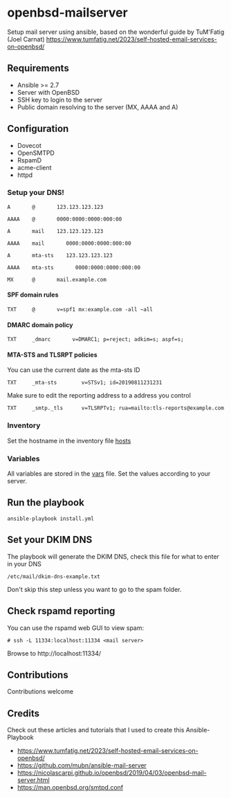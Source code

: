 # openbsd-mailserver

Setup mail server using ansible, based on the wonderful guide by TuM'Fatig (Joel Carnat) https://www.tumfatig.net/2023/self-hosted-email-services-on-openbsd/

## Requirements

- Ansible >= 2.7
- Server with OpenBSD
- SSH key to login to the server
- Public domain resolving to the server (MX, AAAA and A)

## 

## Configuration

- Dovecot
- OpenSMTPD
- RspamD
- acme-client
- httpd

### Setup your DNS!

```
A       @       123.123.123.123
```
```
AAAA    @       0000:0000:0000:000:00
```
```
A       mail    123.123.123.123
```
```
AAAA    mail       0000:0000:0000:000:00
```
```
A       mta-sts    123.123.123.123
```
```
AAAA    mta-sts       0000:0000:0000:000:00
```
```
MX      @       mail.example.com
```

#### SPF domain rules

```
TXT     @       v=spf1 mx:example.com -all ~all
```

#### DMARC domain policy

```
TXT     _dmarc       v=DMARC1; p=reject; adkim=s; aspf=s;
```

#### MTA-STS and TLSRPT policies

You can use the current date as the mta-sts ID

```
TXT     _mta-sts        v=STSv1; id=20190811231231
```

Make sure to edit the reporting address to a address you control

```
TXT     _smtp._tls      v=TLSRPTv1; rua=mailto:tls-reports@example.com
```

### Inventory

Set the hostname in the inventory file [hosts](hosts)

### Variables

All variables are stored in the [vars](group_vars/all/vars.yml) file. Set the values according to your server.

## Run the playbook

```
ansible-playbook install.yml
```

## Set your DKIM DNS 

The playbook will generate the DKIM DNS, check this file for what to enter in your DNS

```
/etc/mail/dkim-dns-example.txt
```

Don't skip this step unless you want to go to the spam folder.

## Check rspamd reporting

You can use the rspamd web GUI to view spam:

```
# ssh -L 11334:localhost:11334 <mail server>
```

Browse to http://localhost:11334/

## Contributions

Contributions welcome

## Credits

Check out these articles and tutorials that I used to create this Ansible-Playbook

- https://www.tumfatig.net/2023/self-hosted-email-services-on-openbsd/
- https://github.com/mubn/ansible-mail-server
- https://nicolascarpi.github.io/openbsd/2019/04/03/openbsd-mail-server.html
- https://man.openbsd.org/smtpd.conf 
